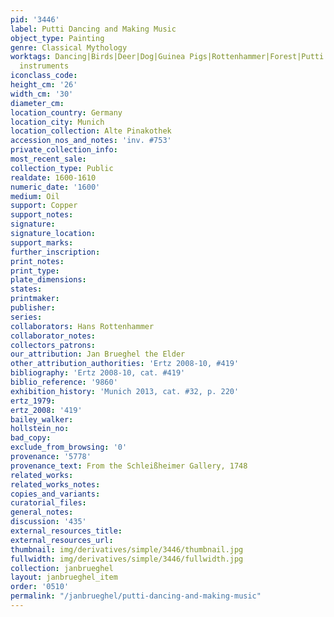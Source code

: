 ```yaml
---
pid: '3446'
label: Putti Dancing and Making Music
object_type: Painting
genre: Classical Mythology
worktags: Dancing|Birds|Deer|Dog|Guinea Pigs|Rottenhammer|Forest|Putti|Classical|Landscape|Flowers|Musical
  instruments
iconclass_code:
height_cm: '26'
width_cm: '30'
diameter_cm:
location_country: Germany
location_city: Munich
location_collection: Alte Pinakothek
accession_nos_and_notes: 'inv. #753'
private_collection_info:
most_recent_sale:
collection_type: Public
realdate: 1600-1610
numeric_date: '1600'
medium: Oil
support: Copper
support_notes:
signature:
signature_location:
support_marks:
further_inscription:
print_notes:
print_type:
plate_dimensions:
states:
printmaker:
publisher:
series:
collaborators: Hans Rottenhammer
collaborator_notes:
collectors_patrons:
our_attribution: Jan Brueghel the Elder
other_attribution_authorities: 'Ertz 2008-10, #419'
bibliography: 'Ertz 2008-10, cat. #419'
biblio_reference: '9860'
exhibition_history: 'Munich 2013, cat. #32, p. 220'
ertz_1979:
ertz_2008: '419'
bailey_walker:
hollstein_no:
bad_copy:
exclude_from_browsing: '0'
provenance: '5778'
provenance_text: From the Schleißheimer Gallery, 1748
related_works:
related_works_notes:
copies_and_variants:
curatorial_files:
general_notes:
discussion: '435'
external_resources_title:
external_resources_url:
thumbnail: img/derivatives/simple/3446/thumbnail.jpg
fullwidth: img/derivatives/simple/3446/fullwidth.jpg
collection: janbrueghel
layout: janbrueghel_item
order: '0510'
permalink: "/janbrueghel/putti-dancing-and-making-music"
---
```

